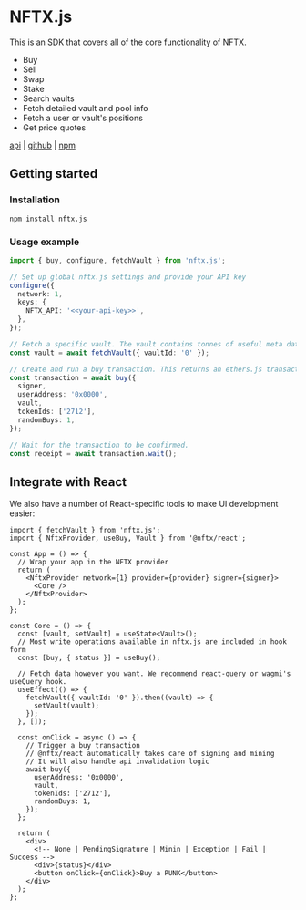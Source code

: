 # NFTX.js

This is an SDK that covers all of the core functionality of NFTX.

- Buy
- Sell
- Swap
- Stake
- Search vaults
- Fetch detailed vault and pool info
- Fetch a user or vault's positions
- Get price quotes

[api](api/modules/nftx_js.html) | [github](https://github.com/NFTX-project/nftxjs) | [npm](https://www.npmjs.com/package/nftx.js)

## Getting started

### Installation

```
npm install nftx.js
```

### Usage example

```ts
import { buy, configure, fetchVault } from 'nftx.js';

// Set up global nftx.js settings and provide your API key
configure({
  network: 1,
  keys: {
    NFTX_API: '<<your-api-key>>',
  },
});

// Fetch a specific vault. The vault contains tonnes of useful meta data.
const vault = await fetchVault({ vaultId: '0' });

// Create and run a buy transaction. This returns an ethers.js transaction.
const transaction = await buy({
  signer,
  userAddress: '0x0000',
  vault,
  tokenIds: ['2712'],
  randomBuys: 1,
});

// Wait for the transaction to be confirmed.
const receipt = await transaction.wait();
```

## Integrate with React

We also have a number of React-specific tools to make UI development easier:

```tsx
import { fetchVault } from 'nftx.js';
import { NftxProvider, useBuy, Vault } from '@nftx/react';

const App = () => {
  // Wrap your app in the NFTX provider
  return (
    <NftxProvider network={1} provider={provider} signer={signer}>
      <Core />
    </NftxProvider>
  );
};

const Core = () => {
  const [vault, setVault] = useState<Vault>();
  // Most write operations available in nftx.js are included in hook form
  const [buy, { status }] = useBuy();

  // Fetch data however you want. We recommend react-query or wagmi's useQuery hook.
  useEffect(() => {
    fetchVault({ vaultId: '0' }).then((vault) => {
      setVault(vault);
    });
  }, []);

  const onClick = async () => {
    // Trigger a buy transaction
    // @nftx/react automatically takes care of signing and mining
    // It will also handle api invalidation logic
    await buy({
      userAddress: '0x0000',
      vault,
      tokenIds: ['2712'],
      randomBuys: 1,
    });
  };

  return (
    <div>
      <!-- None | PendingSignature | Minin | Exception | Fail | Success -->
      <div>{status}</div>
      <button onClick={onClick}>Buy a PUNK</button>
    </div>
  );
};
```
